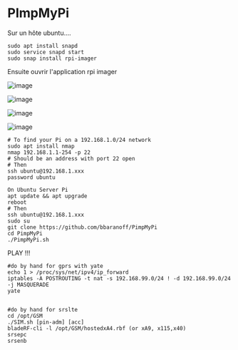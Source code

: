 # PImpMyPi

Sur un hôte ubuntu....

```console 
sudo apt install snapd
sudo service snapd start
sudo snap install rpi-imager
```

Ensuite ouvrir l'application rpi imager


![image](https://user-images.githubusercontent.com/37385191/115163883-f37f7380-a0ab-11eb-916b-cf4fdf9df612.png)

![image](https://user-images.githubusercontent.com/37385191/115163869-d3e84b00-a0ab-11eb-8f7a-f55fb8813f49.png)

![image](https://user-images.githubusercontent.com/37385191/115163893-06924380-a0ac-11eb-8869-6c52f778adc6.png)

![image](https://user-images.githubusercontent.com/37385191/116073934-561ad580-a691-11eb-8dee-6dc9136a7c34.png)


```console
# To find your Pi on a 192.168.1.0/24 network
sudo apt install nmap
nmap 192.168.1.1-254 -p 22
# Should be an address with port 22 open
# Then
ssh ubuntu@192.168.1.xxx
password ubuntu

On Ubuntu Server Pi
apt update && apt upgrade 
reboot
# Then
ssh ubuntu@192.168.1.xxx
sudo su
git clone https://github.com/bbaranoff/PimpMyPi
cd PimpMyPi
./PimpMyPi.sh
```


PLAY !!!

```
#do by hand for gprs with yate
echo 1 > /proc/sys/net/ipv4/ip_forward
iptables -A POSTROUTING -t nat -s 192.168.99.0/24 ! -d 192.168.99.0/24 -j MASQUERADE
yate


#do by hand for srslte
cd /opt/GSM
./SIM.sh [pin-adm] [acc]
bladeRF-cli -l /opt/GSM/hostedxA4.rbf (or xA9, x115,x40)
srsepc
srsenb
```
